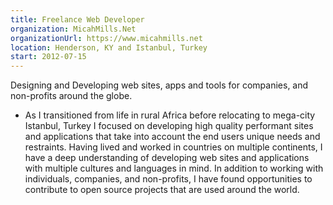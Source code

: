 ```yaml
---
title: Freelance Web Developer
organization: MicahMills.Net
organizationUrl: https://www.micahmills.net
location: Henderson, KY and Istanbul, Turkey
start: 2012-07-15
---
```


Designing and Developing web sites, apps and tools for companies, and non-profits around the globe.
- As I transitioned from life in rural Africa before relocating to mega-city Istanbul, Turkey I focused on developing high quality performant sites and applications that take into account the end users unique needs and restraints. Having lived and worked in countries on multiple continents, I have a deep understanding of developing web sites and applications with multiple cultures and languages in mind. In addition to working with individuals, companies, and non-profits, I have found opportunities to contribute to open source projects that are used around the world.  